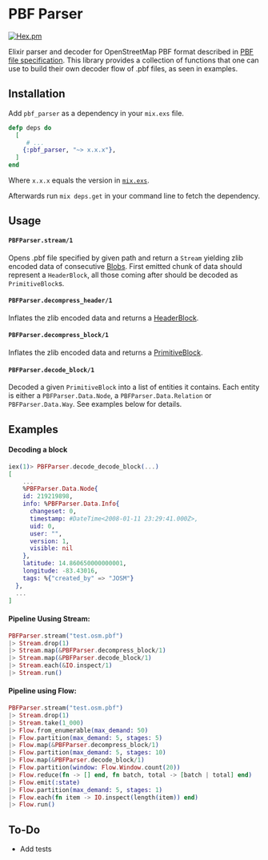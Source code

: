 # PBF Parser

[![Hex.pm](https://img.shields.io/hexpm/v/pbf_parser.svg)](https://hex.pm/packages/pbf_parser)

Elixir parser and decoder for OpenStreetMap PBF format described in [PBF file specification](https://wiki.openstreetmap.org/wiki/PBF_Format#Encoding_OSM_entities_into_fileblocks). This library provides a collection of functions that one can use to build their own decoder flow of .pbf files, as seen in examples. 

## Installation

Add `pbf_parser` as a dependency in your `mix.exs` file.

```elixir
defp deps do
  [
     # ...
    {:pbf_parser, "~> x.x.x"},
  ]
end
```

Where `x.x.x` equals the version in [`mix.exs`](mix.exs).

Afterwards run `mix deps.get` in your command line to fetch the dependency.

## Usage

#### `PBFParser.stream/1`

Opens .pbf file specified by given path and return a `Stream` yielding zlib encoded data of consecutive [Blobs](https://wiki.openstreetmap.org/wiki/PBF_Format#File_format). First emitted chunk of data should represent a `HeaderBlock`, all those coming after should be decoded as `PrimitiveBlock`s.

#### `PBFParser.decompress_header/1`

Inflates the zlib encoded data and returns a [HeaderBlock](https://wiki.openstreetmap.org/wiki/PBF_Format#Encoding_OSM_entities_into_fileblocks).

#### `PBFParser.decompress_block/1`

Inflates the zlib encoded data and returns a [PrimitiveBlock](https://wiki.openstreetmap.org/wiki/PBF_Format#Definition_of_OSMData_fileblock).

#### `PBFParser.decode_block/1`

Decoded a given `PrimitiveBlock` into a list of entities it contains. Each entity is either a `PBFParser.Data.Node`, a `PBFParser.Data.Relation` or `PBFParser.Data.Way`. See examples below for details.

## Examples

#### Decoding a block

```elixir
iex(1)> PBFParser.decode_decode_block(...)
[
    ...
    %PBFParser.Data.Node{
    id: 219219898,
    info: %PBFParser.Data.Info{
      changeset: 0,
      timestamp: #DateTime<2008-01-11 23:29:41.000Z>,
      uid: 0,
      user: "",
      version: 1,
      visible: nil
    },
    latitude: 14.860650000000001,
    longitude: -83.43016,
    tags: %{"created_by" => "JOSM"}
  },
  ...
]
```

#### Pipeline Uusing Stream:

```elixir
PBFParser.stream("test.osm.pbf")
|> Stream.drop(1)
|> Stream.map(&PBFParser.decompress_block/1)
|> Stream.map(&PBFParser.decode_block/1)
|> Stream.each(&IO.inspect/1)
|> Stream.run()
```

#### Pipeline using Flow:

```elixir
PBFParser.stream("test.osm.pbf")
|> Stream.drop(1)
|> Stream.take(1_000)
|> Flow.from_enumerable(max_demand: 50)
|> Flow.partition(max_demand: 5, stages: 5)
|> Flow.map(&PBFParser.decompress_block/1)
|> Flow.partition(max_demand: 5, stages: 10)
|> Flow.map(&PBFParser.decode_block/1)
|> Flow.partition(window: Flow.Window.count(20))
|> Flow.reduce(fn -> [] end, fn batch, total -> [batch | total] end)
|> Flow.emit(:state)
|> Flow.partition(max_demand: 5, stages: 1)
|> Flow.each(fn item -> IO.inspect(length(item)) end)
|> Flow.run()
```

## To-Do

 - Add tests